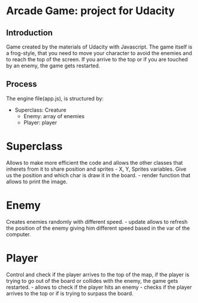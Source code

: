 # Arcade Game: project for Udacity 

## Introduction

Game created by the materials of Udacity with Javascript. The game itself is a frog-style, that you need to move your character to avoid the enemies and to reach the top of the screen. If you arrive to the top or if you are touched by an enemy, the game gets restarted.

## Process

The engine file(app.js), is structured by:

- Superclass: Creature
    - Enemy: array of enemies
    - Player: player
    
# Superclass

Allows to make more efficient the code and allows the other classes that inherets from it to share position and sprites
    - X, Y, Sprites variables. Give us the position and which char is draw it in the board.
    - render function that allows to print the image.

# Enemy

Creates enemies randomly with different speed.
    - update allows to refresh the position of the enemy giving him different speed based in the var of the computer.

# Player

Control and check if the player arrives to the top of the map, if the player is trying to go out of the board or collides with the enemy, the game gets restarted.
    - allows to check if the player hits an enemy
    - checks if the player arrives to the top or if is trying to surpass the board.
